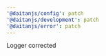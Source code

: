 ```yaml
---
'@daitanjs/config': patch
'@daitanjs/development': patch
'@daitanjs/error': patch
---
```


Logger corrected

